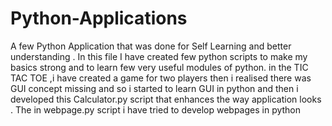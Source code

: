 # Python-Applications
A few Python Application that was done for Self  Learning and better understanding .
In this file I have created few python scripts to make my basics strong and to learn few very useful modules of python.
in the TIC TAC TOE ,i have created a game for two players then i realised there was GUI concept missing and so i started to learn GUI in python and then i developed this Calculator.py script that enhances the way application looks .
The in webpage.py script i have tried to develop webpages in python  

